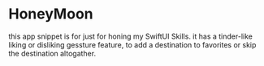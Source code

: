 # HoneyMoon
this app snippet is for just for honing my SwiftUI Skills.
it has a tinder-like liking or disliking gessture feature, to add a destination to favorites or skip the destination altogather. 
